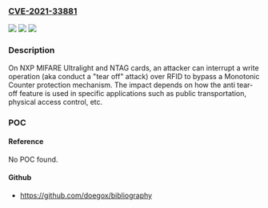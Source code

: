 ### [CVE-2021-33881](https://cve.mitre.org/cgi-bin/cvename.cgi?name=CVE-2021-33881)
![](https://img.shields.io/static/v1?label=Product&message=n%2Fa&color=blue)
![](https://img.shields.io/static/v1?label=Version&message=n%2Fa&color=blue)
![](https://img.shields.io/static/v1?label=Vulnerability&message=n%2Fa&color=brighgreen)

### Description

On NXP MIFARE Ultralight and NTAG cards, an attacker can interrupt a write operation (aka conduct a "tear off" attack) over RFID to bypass a Monotonic Counter protection mechanism. The impact depends on how the anti tear-off feature is used in specific applications such as public transportation, physical access control, etc.

### POC

#### Reference
No POC found.

#### Github
- https://github.com/doegox/bibliography

